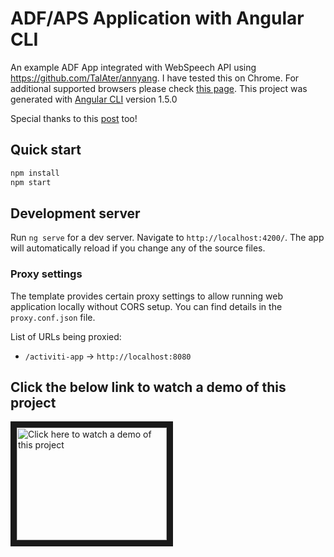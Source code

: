 # ADF/APS Application with Angular CLI
An example ADF App integrated with WebSpeech API using https://github.com/TalAter/annyang. I have tested this on Chrome. For additional supported browsers please check [this page](https://github.com/TalAter/annyang/blob/master/docs/FAQ.md#which-browsers-are-supported). This project was generated with [Angular CLI](https://github.com/angular/angular-cli) version 1.5.0

Special thanks to this [post](https://auth0.com/blog/rxjs-advanced-tutorial-with-angular-web-speech-part-1/) too!

## Quick start

```sh
npm install
npm start
```

## Development server

Run `ng serve` for a dev server. Navigate to `http://localhost:4200/`. The app will automatically reload if you change any of the source files.

### Proxy settings

The template provides certain proxy settings to allow running web application locally without CORS setup.
You can find details in the `proxy.conf.json` file.

List of URLs being proxied:

- `/activiti-app` -> `http://localhost:8080`

## Click the below link to watch a demo of this project
<a href="http://www.youtube.com/watch?feature=player_embedded&v=U2085EEUdo4" target="_blank"><img src="https://img.youtube.com/vi/U2085EEUdo4/0.jpg" alt="Click here to watch a demo of this project" width="240" height="180" border="10" /></a>